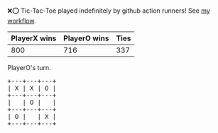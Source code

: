 :x::o: Tic-Tac-Toe played indefinitely by github action runners! See [my workflow](.github/workflows/play.yaml).

|PlayerX wins|PlayerO wins|Ties|
|-|-|-|
|800|716|337|

PlayerO's turn.

<pre>
+---+---+---+
| X | X | O |
+---+---+---+
|   | O |   |
+---+---+---+
| O |   | X |
+---+---+---+
</pre>